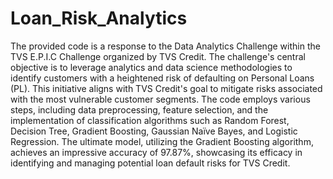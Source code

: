 #  Loan_Risk_Analytics
The provided code is a response to the Data Analytics Challenge within the TVS E.P.I.C Challenge organized by TVS Credit. The challenge's central objective is to leverage analytics and data science methodologies to identify customers with a heightened risk of defaulting on Personal Loans (PL). This initiative aligns with TVS Credit's goal to mitigate risks associated with the most vulnerable customer segments. The code employs various steps, including data preprocessing, feature selection, and the implementation of classification algorithms such as Random Forest, Decision Tree, Gradient Boosting, Gaussian Naïve Bayes, and Logistic Regression. The ultimate model, utilizing the Gradient Boosting algorithm, achieves an impressive accuracy of 97.87%, showcasing its efficacy in identifying and managing potential loan default risks for TVS Credit.
